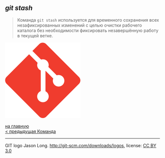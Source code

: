 ## ***git stash***

> Команда `git stash` используется для временного сохранения всех незафиксированных изменений с целью очистки рабочего каталога без необходимости фиксировать незавершённую работу в текущей ветке.

![git-logo](/Git-Icon.svg)

[на главную](/readme.md)                 
[< предыдущая Команда](/9log.md)

---
GIT logo Jason Long. http://git-scm.com/downloads/logos, 
license: [CC BY 3.0](https://creativecommons.org/licenses/by/3.0/)